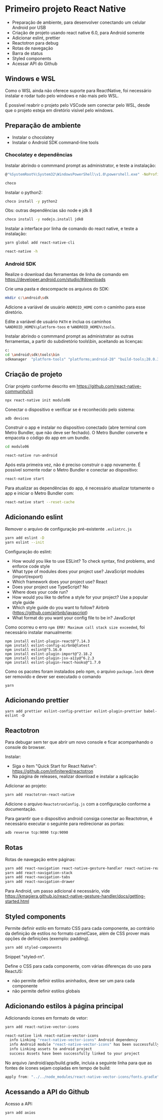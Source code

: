 # Primeiro projeto React Native

- Preparação de ambiente, para desenvolver conectando um celular Android por USB
- Criação de projeto usando react native 6.0, para Android somente
- Adicionar eslint, prettier
- Reactotron para debug
- Rotas de navegação
- Barra de status
- Styled components
- Acessar API do Github

## Windows e WSL

Como o WSL ainda não oferece suporte para ReactNative, foi necessário instalar e rodar tudo pelo windows e não mais pelo WSL.

É possível reabrir o projeto pelo VSCode sem conectar pelo WSL, desde que o projeto esteja em diretório visível pelo windows.

## Preparação de ambiente

- Instalar o chocolatey
- Instalar o Android SDK command-line tools

### Chocolatey e dependências

Instalar abrindo o commmand prompt as administrator, e teste a instalação:
```bash
@"%SystemRoot%\System32\WindowsPowerShell\v1.0\powershell.exe" -NoProfile -InputFormat None -ExecutionPolicy Bypass -Command "iex ((New-Object System.Net.WebClient).DownloadString('https://chocolatey.org/install.ps1'))" && SET "PATH=%PATH%;%ALLUSERSPROFILE%\chocolatey\bin"

choco
```

Instalar o python2:
```bash
choco install -y python2
```

Obs: outras dependências são node e jdk 8
```bash
choco install -y nodejs.install jdk8
```

Instalar a interface por linha de comando do react native, e teste a instalação:
```bash
yarn global add react-native-cli

react-native -h
```

### Android SDK
Realize o download das ferramentas de linha de comando em https://developer.android.com/studio/#downloads

Crie uma pasta e descompacte os arquivos do SDK:
 ```bash
mkdir c:\android\sdk
```

Adicione a variável de usuário ```ANDROID_HOME``` com o caminho para esse diretório.

Edite a variável de usuário ```PATH``` e inclua os caminhos ```%ANDROID_HOME%\platform-toos``` e ```%ANDROID_HOME%\tools```.

Instalar abrindo o commmand prompt as administrator as outras ferramentas, a partir do subdiretório tools\bin, aceitando as licenças:
```bash
c:
cd \android\sdk\tools\bin
sdkmanager  "platform-tools" "platforms;android-28" "build-tools;28.0.3"
```

## Criação de projeto
Criar projeto conforme descrito em https://github.com/react-native-community/cli
```bash
npx react-native init modulo06
```

Conectar o dispositivo e verificar se é reconhecido pelo sistema:
```bash
adb devices
```

Construir o app e instalar no dispositivo conectado (abre terminal com Metro Bundler, que não deve ser fechado). O Metro Bundler converte e empacota o código do app em um bundle. 
```bash
cd modulo06

react-native run-android
```

Após esta primeira vez, não é preciso construir o app novamente. É possível somente rodar o Metro Bundler e conectar ao dispositivo:
```bash
react-native start
```

Para atualizar as dependências do app, é necessário atualizar totamente o app e iniciar o Metro Bundler com:
```bash
react-native start --reset-cache
```


## Adicionando eslint

Remover o arquivo de configuração pré-existente ```.eslintrc.js```

```bash
yarn add eslint -D
yarn eslint --init
```

Configuração do eslint:

- How would you like to use ESLint? To check syntax, find problems, and enforce code style
- What type of modules does your project use? JavaScript modules (import/export)
- Which framework does your project use? React
- Does your project use TypeScript? No
- Where does your code run?
- How would you like to define a style for your project? Use a popular style guide
- Which style guide do you want to follow? Airbnb (https://github.com/airbnb/javascript)
- What format do you want your config file to be in? JavaScript

Como ocorreu o erro `npm ERR! Maximum call stack size exceeded`, foi necessário instalar manualmente:

```
npm install eslint-plugin-react@^7.14.3
npm install eslint-config-airbnb@latest
npm install eslint@^5.16.0
npm install eslint-plugin-import@^2.18.2
npm install eslint-plugin-jsx-a11y@^6.2.3
npm install eslint-plugin-react-hooks@^1.7.0
```

Como os pacotes foram instalados pelo npm, o arquivo ```package.lock``` deve ser removido e dever ser executado o comando
```
yarn
```

## Adicionando prettier
```
yarn add prettier eslint-config-prettier eslint-plugin-prettier babel-eslint -D
```

## Reactotron
Para debugar sem ter que abrir um novo console e ficar acompanhando o console do browser.

Instalar:
 - Siga o item "Quick Start for React Native":
https://github.com/infinitered/reactotron
 - Na página de releases, realizar download e instalar a aplicação

Adicionar ao projeto:
```bash
yarn add reactotron-react-native
```

Adicione o arquivo ```ReactotronConfig.js``` com a configuração conforme a documentação.

Para garantir que o dispositivo android consiga conectar ao Reactotron, é necessário executar o seguinte para redirecionar as portas:
```bash
adb reverse tcp:9090 tcp:9090
```

## Rotas
Rotas de navegação entre páginas:
```bash
yarn add react-navigation react-native-gesture-handler react-native-reanimated
yarn add react-navigation-stack
yarn add react-navigation-tabs
yarn add react-navigation-drawer
```

Para Android, um passo adicional é necessário, vide https://kmagiera.github.io/react-native-gesture-handler/docs/getting-started.html

## Styled components
Permite definir estilo em formato CSS para cada componente, ao contrário da definição de estilos no formato camelCase, além de CSS prover mais opções de definições (exemplo: padding).

```bash
yarn add styled-components
```
Snippet "styled-rn".

Define o CSS para cada componente, com várias diferenças do uso para ReactJS:
- não permite definir estilos aninhados, deve ser um para cada componente
- não permite definir estilos globais

## Adicionando estilos à página principal
Adicionando ícones em formato de vetor:
```bash
yarn add react-native-vector-icons

react-native link react-native-vector-icons
  info Linking "react-native-vector-icons" Android dependency
  info Android module "react-native-vector-icons" has been successfully linked
  info Linking assets to android project
  success Assets have been successfully linked to your project
```

No arquivo /android/app/build.gradle, incluia a seguinte linha para que as fontes de ícones sejam copiadas em tempo de build:
```groovy
apply from: "../../node_modules/react-native-vector-icons/fonts.gradle"
```
## Acessando a API do Github
Acesso a API:
```bash
yarn add axios
```
